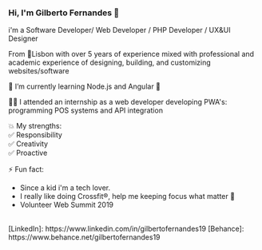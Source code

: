 ### Hi, I'm Gilberto Fernandes 👋

<!--
**devGilberto/devGilberto** is a ✨ _special_ ✨ repository because its `README.md` (this file) appears on your GitHub profile.

Here are some ideas to get you started:

- 🔭 I’m currently working on ...
- 🌱 I’m currently learning ...
- 👯 I’m looking to collaborate on ...
- 🤔 I’m looking for help with ...
- 💬 Ask me about ...
- 📫 How to reach me: ...
- 😄 Pronouns: ...
- ⚡ Fun fact: ...
-->

i'm a Software Developer/ Web Developer / PHP Developer / UX&UI Designer  <br />

From 📍Lisbon with over 5 years of experience mixed with professional and academic experience of designing, building, and customizing websites/software <br />



<!-- 📚 I'm currently finishing, a intership report, to complete a Computer Science Degree at University, Santarém School of Management and Technology <br /> -->

🌱 I’m currently learning Node.js and Angular 🚀 <br />

👨‍💻 I attended an internship as a web developer developing PWA's: programming POS systems and API integration <br />

💥 My strengths: <br />
✅ Responsibility <br />
✅ Creativity <br />
✅ Proactive <br />

⚡ Fun fact:<br />
- Since a kid i'm a tech lover. 
- I really like doing Crossfit®, help me keeping focus what matter 🎯 
- Volunteer Web Summit 2019
<br />
[LinkedIn]: https://www.linkedin.com/in/gilbertofernandes19
[Behance]: https://www.behance.net/gilbertofernandes19




